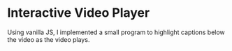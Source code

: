 # Interactive Video Player
Using vanilla JS, I implemented a small program to highlight captions below the video as the video plays.
